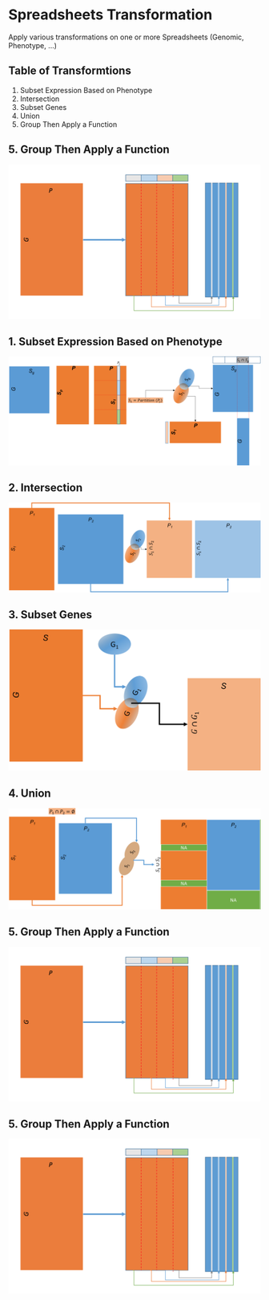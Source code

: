 # Spreadsheets Transformation
Apply various transformations on one or more Spreadsheets (Genomic, Phenotype, ...)


## Table of Transformtions

1. Subset Expression Based on Phenotype
2. Intersection
3. Subset Genes
4. Union
5. Group Then Apply a Function

## 5. Group Then Apply a Function

<p align="center">
  <img  src="images/GroupThenApplyaFunction.png">
</p>

## 1. Subset Expression Based on Phenotype

<p align="center">
  <img  src="images/SubsetExpressionBasedonPhenotype.png">
</p>


## 2. Intersection

<p align="center">
  <img  src="images/Intersection.png">
</p>


## 3. Subset Genes

<p align="center">
  <img  src="images/SubsetGenes.png">
</p>


## 4. Union

<p align="center">
  <img  src="images/Union.png">
</p>


## 5. Group Then Apply a Function

<p align="center">
  <img  src="images/GroupThenApplyaFunction.png">
</p>


## 5. Group Then Apply a Function

<p align="center">
  <img  src="images/GroupThenApplyaFunction.png">
</p>


